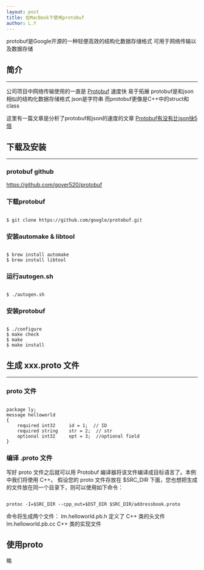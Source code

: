 ```yaml
---
layout: post
title: 在MacBook下使用protobuf
author: L.Y
---
```


protobuf是Google开源的一种轻便高效的结构化数据存储格式 可用于网络传输以及数据存储

## 简介
-----

公司项目中网络传输使用的一直是 [Protobuf](https://github.com/gover520/protobuf) 速度快 易于拓展
protobuf是和json相似的结构化数据存储格式 json是字符串 而protobuf更像是C++中的struct和class

这里有一篇文章是分析了protobuf和json的速度的文章 [Protobuf有没有比json快5倍](http://www.sohu.com/a/136487507_505779)


## 下载及安装
-----

### protobuf github
https://github.com/gover520/protobuf

### 下载protobuf
<pre><code>
$ git clone https://github.com/google/protobuf.git 
</code></pre>

### 安装automake & libtool
<pre><code>
$ brew install automake  
$ brew install libtool
</code></pre>

### 运行autogen.sh
<pre><code>
$ ./autogen.sh
</code></pre>

### 安装protobuf
<pre><code>
$ ./configure  
$ make check  
$ make  
$ make install 
</code></pre>

## 生成 xxx.proto 文件
-----
### proto 文件
<pre><code>
package ly; 
message helloworld 
{ 
	required int32     id = 1;  // ID 
	required string    str = 2;  // str 
	optional int32     opt = 3;  //optional field 
}
</code></pre>

### 编译 .proto 文件
写好 proto 文件之后就可以用 Protobuf 编译器将该文件编译成目标语言了。本例中我们将使用 C++。
假设您的 proto 文件存放在 $SRC_DIR 下面，您也想把生成的文件放在同一个目录下，则可以使用如下命令：

<pre><code>
protoc -I=$SRC_DIR --cpp_out=$DST_DIR $SRC_DIR/addressbook.proto
</code></pre>

命令将生成两个文件：
lm.helloworld.pb.h 定义了 C++ 类的头文件
lm.helloworld.pb.cc C++ 类的实现文件

## 使用proto

略